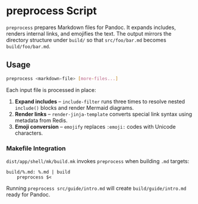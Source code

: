 # preprocess Script

`preprocess` prepares Markdown files for Pandoc. It expands includes, renders
internal links, and emojifies the text. The output mirrors the directory
structure under `build/` so that `src/foo/bar.md` becomes
`build/foo/bar.md`.

## Usage

```bash
preprocess <markdown-file> [more-files...]
```

Each input file is processed in place:

1. **Expand includes** – `include-filter` runs three times to resolve nested
   `include()` blocks and render Mermaid diagrams.
2. **Render links** – `render-jinja-template` converts special link syntax
   using metadata from Redis.
3. **Emoji conversion** – `emojify` replaces `:emoji:` codes with Unicode
   characters.

### Makefile Integration

`dist/app/shell/mk/build.mk` invokes `preprocess` when building `.md` targets:

```make
build/%.md: %.md | build
    preprocess $<
```

Running `preprocess src/guide/intro.md` will create
`build/guide/intro.md` ready for Pandoc.

